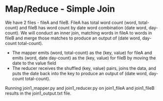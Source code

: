 # Map/Reduce - Simple Join
We have 2 files - fileA and fileB. FileA has total word count (word, total-count) and fileB has word count by date word combination (date word, day-count). We will conduct an inner join, matching words in fileA to words in fileB and merge those matches to produce an output of (date word, day-count total-count).

   - The mapper emits (word, total-count) as the (key, value) for fileA and emits (word, date day-count) as the (key, value) for fileB by moving the date to the value field
   - The reducer receives the shuffled (key, value) pairs, joins the data, and puts the date back into the key to produce an output of (date word, day-count total-count).

Running join1_mapper.py and join1_reducer.py on join1_fileA and join1_fileB results in the join1_output.txt file.

